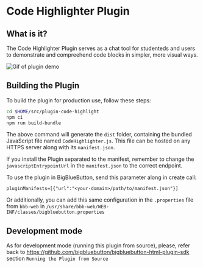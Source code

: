 # Code Highlighter Plugin

## What is it?

The Code Highlighter Plugin serves as a chat tool for studenteds and users to demonstrate and compreehend code blocks in simpler, more visual ways.

![Gif of plugin demo](./public/assets/plugin.gif)

## Building the Plugin

To build the plugin for production use, follow these steps:

```bash
cd $HOME/src/plugin-code-highlight
npm ci
npm run build-bundle
```

The above command will generate the `dist` folder, containing the bundled JavaScript file named `CodeHighlighter.js`. This file can be hosted on any HTTPS server along with its `manifest.json`.

If you install the Plugin separated to the manifest, remember to change the `javascriptEntrypointUrl` in the `manifest.json` to the correct endpoint.

To use the plugin in BigBlueButton, send this parameter along in create call:

```
pluginManifests=[{"url":"<your-domain>/path/to/manifest.json"}]
```

Or additionally, you can add this same configuration in the `.properties` file from `bbb-web` in `/usr/share/bbb-web/WEB-INF/classes/bigbluebutton.properties`


## Development mode

As for development mode (running this plugin from source), please, refer back to https://github.com/bigbluebutton/bigbluebutton-html-plugin-sdk section `Running the Plugin from Source`
